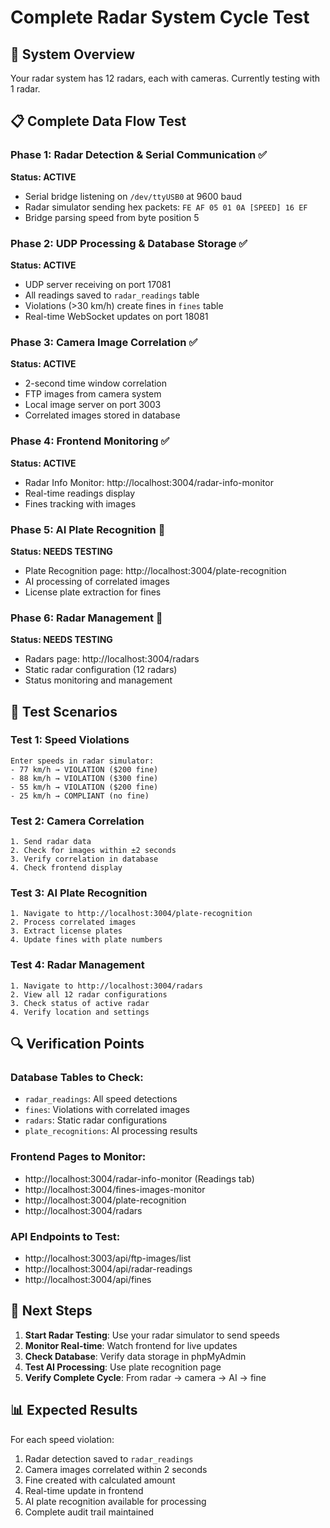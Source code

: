 # Complete Radar System Cycle Test

## 🎯 System Overview
Your radar system has 12 radars, each with cameras. Currently testing with 1 radar.

## 📋 Complete Data Flow Test

### Phase 1: Radar Detection & Serial Communication ✅
**Status: ACTIVE**
- Serial bridge listening on `/dev/ttyUSB0` at 9600 baud
- Radar simulator sending hex packets: `FE AF 05 01 0A [SPEED] 16 EF`
- Bridge parsing speed from byte position 5

### Phase 2: UDP Processing & Database Storage ✅
**Status: ACTIVE**
- UDP server receiving on port 17081
- All readings saved to `radar_readings` table
- Violations (>30 km/h) create fines in `fines` table
- Real-time WebSocket updates on port 18081

### Phase 3: Camera Image Correlation ✅
**Status: ACTIVE**
- 2-second time window correlation
- FTP images from camera system
- Local image server on port 3003
- Correlated images stored in database

### Phase 4: Frontend Monitoring ✅
**Status: ACTIVE**
- Radar Info Monitor: http://localhost:3004/radar-info-monitor
- Real-time readings display
- Fines tracking with images

### Phase 5: AI Plate Recognition 🔄
**Status: NEEDS TESTING**
- Plate Recognition page: http://localhost:3004/plate-recognition
- AI processing of correlated images
- License plate extraction for fines

### Phase 6: Radar Management 🔄
**Status: NEEDS TESTING**
- Radars page: http://localhost:3004/radars
- Static radar configuration (12 radars)
- Status monitoring and management

## 🧪 Test Scenarios

### Test 1: Speed Violations
```
Enter speeds in radar simulator:
- 77 km/h → VIOLATION ($200 fine)
- 88 km/h → VIOLATION ($300 fine)  
- 55 km/h → VIOLATION ($200 fine)
- 25 km/h → COMPLIANT (no fine)
```

### Test 2: Camera Correlation
```
1. Send radar data
2. Check for images within ±2 seconds
3. Verify correlation in database
4. Check frontend display
```

### Test 3: AI Plate Recognition
```
1. Navigate to http://localhost:3004/plate-recognition
2. Process correlated images
3. Extract license plates
4. Update fines with plate numbers
```

### Test 4: Radar Management
```
1. Navigate to http://localhost:3004/radars
2. View all 12 radar configurations
3. Check status of active radar
4. Verify location and settings
```

## 🔍 Verification Points

### Database Tables to Check:
- `radar_readings`: All speed detections
- `fines`: Violations with correlated images
- `radars`: Static radar configurations
- `plate_recognitions`: AI processing results

### Frontend Pages to Monitor:
- http://localhost:3004/radar-info-monitor (Readings tab)
- http://localhost:3004/fines-images-monitor
- http://localhost:3004/plate-recognition
- http://localhost:3004/radars

### API Endpoints to Test:
- http://localhost:3003/api/ftp-images/list
- http://localhost:3004/api/radar-readings
- http://localhost:3004/api/fines

## 🚀 Next Steps

1. **Start Radar Testing**: Use your radar simulator to send speeds
2. **Monitor Real-time**: Watch frontend for live updates
3. **Check Database**: Verify data storage in phpMyAdmin
4. **Test AI Processing**: Use plate recognition page
5. **Verify Complete Cycle**: From radar → camera → AI → fine

## 📊 Expected Results

For each speed violation:
1. Radar detection saved to `radar_readings`
2. Camera images correlated within 2 seconds
3. Fine created with calculated amount
4. Real-time update in frontend
5. AI plate recognition available for processing
6. Complete audit trail maintained
